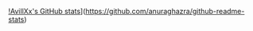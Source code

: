 [!AvillXx's GitHub stats](https://github-readme-stats.vercel.app/api?username=AvillXx)](https://github.com/anuraghazra/github-readme-stats)
